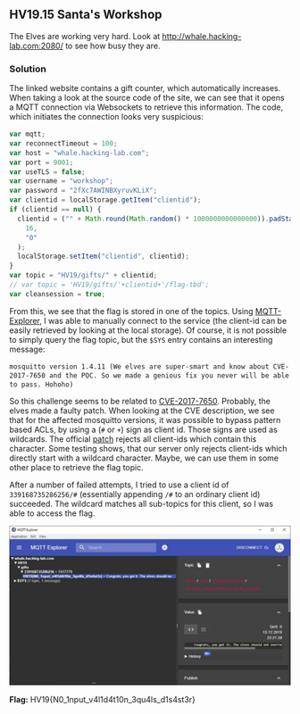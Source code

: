 ## HV19.15 Santa's Workshop

The Elves are working very hard.
Look at http://whale.hacking-lab.com:2080/ to see how busy they are.

### Solution

The linked website contains a gift counter, which automatically increases. When taking a look at the source code of the site, we can see that it opens a MQTT connection via Websockets to retrieve this information. The code, which initiates the connection looks very suspicious:

```javascript
var mqtt;
var reconnectTimeout = 100;
var host = "whale.hacking-lab.com";
var port = 9001;
var useTLS = false;
var username = "workshop";
var password = "2fXc7AWINBXyruvKLiX";
var clientid = localStorage.getItem("clientid");
if (clientid == null) {
  clientid = ("" + Math.round(Math.random() * 1000000000000000)).padStart(
    16,
    "0"
  );
  localStorage.setItem("clientid", clientid);
}
var topic = "HV19/gifts/" + clientid;
// var topic = 'HV19/gifts/'+clientid+'/flag-tbd';
var cleansession = true;
```

From this, we see that the flag is stored in one of the topics. Using [MQTT-Explorer](http://mqtt-explorer.com/), I was able to manually connect to the service (the client-id can be easily retrieved by looking at the local storage). Of course, it is not possible to simply query the flag topic, but the `$SYS` entry contains an interesting message:

```
mosquitto version 1.4.11 (We elves are super-smart and know about CVE-2017-7650 and the POC. So we made a genious fix you never will be able to pass. Hohoho)
```

So this challenge seems to be related to [CVE-2017-7650](https://nvd.nist.gov/vuln/detail/CVE-2017-7650). Probably, the elves made a faulty patch. When looking at the CVE description, we see that for the affected mosquitto versions, it was possible to bypass pattern based ACLs, by using a (`#` or `+`) sign as client id. Those signs are used as wildcards. The official [patch](./mosquitto-1.4.x_cve-2017-7650.patch) rejects all client-ids which contain this character. Some testing shows, that our server only rejects client-ids which directly start with a wildcard character. Maybe, we can use them in some other place to retrieve the flag topic.

After a number of failed attempts, I tried to use a client id of `339168735286256/#` (essentially appending `/#` to an ordinary client id) succeeded. The wildcard matches all sub-topics for this client, so I was able to access the flag.

![](./solution.jpg)

**Flag:** HV19{N0_1nput_v4l1d4t10n_3qu4ls_d1s4st3r}
